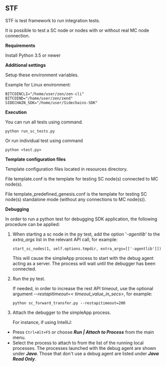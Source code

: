 **STF**
---------

STF is test framework to run integration tests.

It is possible to test a SC node or nodes with or without real MC node connection.

**Requirements**

Install Python 3.5 or newer

**Additional settings**

Setup these environment variables.

Example for Linux environment:

```
BITCOINCLI="/home/user/zen/zen-cli"
BITCOIND="/home/user/zen/zend"
SIDECHAIN_SDK="/home/user/Sidechains-SDK"
```

**Execution**

You can run all tests using command.

```
python run_sc_tests.py
```

Or run individual test using command

```
python <test.py>
```

**Template configuration files**

Template configuration files located in resources directory.

File template.conf is the template for testing SC node(s) connected to MC node(s).

File template_predefined_genesis.conf is the template for testing SC node(s) standalone mode (without any connections to
MC node(s)).

**Debugging**

In order to run a python test for debugging SDK application, the following procedure can be applied:

1) When starting a sc node in the py test, add the option '_-agentlib_' to the _extra_args_ list in the relevant API
   call, for example:
   ```
   start_sc_nodes(1, self.options.tmpdir, extra_args=[['-agentlib']])
   ```
   This will cause the simpleApp process to start with the debug agent acting as a server. The process will wait until
   the debugger has been connected.


2) Run the py test.

   If needed, in order to increase the rest API timeout, use the optional argument _--restapitimeout=<
   timeout_value_in_secs>_, for example:
   ```
   python sc_forward_transfer.py --restapitimeout=200
   ```

3) Attach the debugger to the simpleApp process.

   For instance, if using IntelliJ:


- Press `Ctrl+Alt+F5` or choose **_Run | Attach to Process_** from the main menu.
- Select the process to attach to from the list of the running local processes. The processes launched with the debug
  agent are shown under _**Java**_. Those that don't use a debug agent are listed under **_Java Read Only_**.